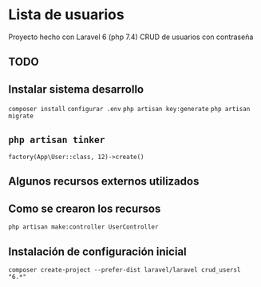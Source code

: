 # Lista de usuarios
Proyecto hecho con Laravel 6 (php 7.4)
CRUD de usuarios con contraseña


## TODO



## Instalar sistema desarrollo
``` composer install ```
``` configurar .env ```
``` php artisan key:generate ```
``` php artisan migrate ```



## __``` php artisan tinker ```__

``` factory(App\User::class, 12)->create() ```



## Algunos recursos externos utilizados



## Como se crearon los recursos
``` php artisan make:controller UserController ```



## Instalación de configuración inicial

``` composer create-project --prefer-dist laravel/laravel crud_usersl "6.*" ```

